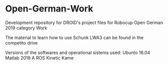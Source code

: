 # Open-German-Work
Development repository for DROID's project files for Robocup Open German 2019 category Work


The material to learn how to use Schunk LWA3 can be found in the competito drive

Versions of the softwares and operational sistems used:
	Ubunto 16.04
	Matlab 2018 A
	ROS Kinetic Kame